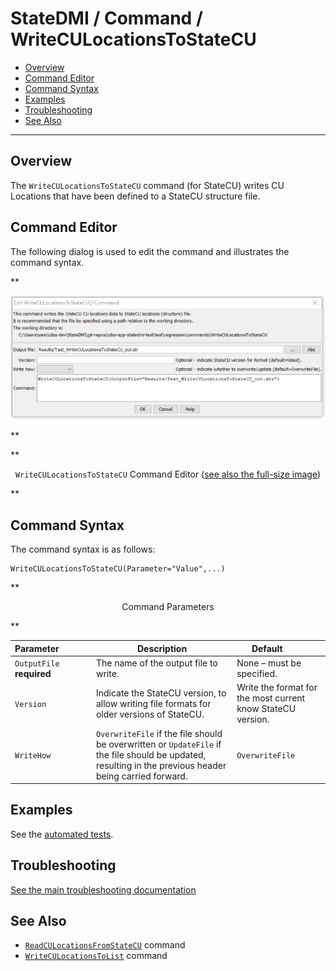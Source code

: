 # StateDMI / Command / WriteCULocationsToStateCU #

* [Overview](#overview)
* [Command Editor](#command-editor)
* [Command Syntax](#command-syntax)
* [Examples](#examples)
* [Troubleshooting](#troubleshooting)
* [See Also](#see-also)

-------------------------

## Overview ##

The `WriteCULocationsToStateCU` command (for StateCU)
writes CU Locations that have been defined to a StateCU structure file.

## Command Editor ##

The following dialog is used to edit the command and illustrates the command syntax.

**<p style="text-align: center;">
![WriteCULocationsToStateCU command editor](WriteCULocationsToStateCU.png)
</p>**

**<p style="text-align: center;">
`WriteCULocationsToStateCU` Command Editor (<a href="../WriteCULocationsToStateCU.png">see also the full-size image</a>)
</p>**

## Command Syntax ##

The command syntax is as follows:

```text
WriteCULocationsToStateCU(Parameter="Value",...)
```
**<p style="text-align: center;">
Command Parameters
</p>**

| **Parameter**&nbsp;&nbsp;&nbsp;&nbsp;&nbsp;&nbsp;&nbsp;&nbsp;&nbsp;&nbsp;&nbsp;&nbsp; | **Description** | **Default**&nbsp;&nbsp;&nbsp;&nbsp;&nbsp;&nbsp;&nbsp;&nbsp;&nbsp;&nbsp; |
| --------------|-----------------|----------------- |
| `OutputFile`<br>**required** | The name of the output file to write. | None – must be specified. |
| `Version` | Indicate the StateCU version, to allow writing file formats for older versions of StateCU. | Write the format for the most current know StateCU version. |
| `WriteHow` | `OverwriteFile` if the file should be overwritten or `UpdateFile` if the file should be updated, resulting in the previous header being carried forward. | `OverwriteFile` |

## Examples ##

See the [automated tests](https://github.com/OpenCDSS/cdss-app-statedmi-test/tree/master/test/regression/commands/WriteCULocationsToStateCU).

## Troubleshooting ##

[See the main troubleshooting documentation](../../troubleshooting/troubleshooting.md)

## See Also ##

* [`ReadCULocationsFromStateCU`](../ReadCULocationsFromStateCU/ReadCULocationsFromStateCU.md) command
* [`WriteCULocationsToList`](../WriteCULocationsToList/WriteCULocationsToList.md) command
